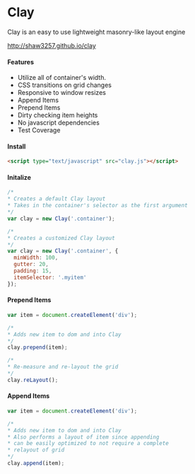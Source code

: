 Clay
====
Clay is an easy to use lightweight masonry-like layout engine
 
http://shaw3257.github.io/clay

#### Features
- Utilize all of container's width.
- CSS transitions on grid changes
- Responsive to window resizes
- Append Items
- Prepend Items
- Dirty checking item heights
- No javascript dependencies
- Test Coverage

#### Install
```HTML
<script type="text/javascript" src="clay.js"></script>
```

#### Initalize
```javascript
/*
* Creates a default Clay layout
* Takes in the container's selector as the first argument
*/
var clay = new Clay('.container');
```

```javascript
/*
* Creates a customized Clay layout
*/
var clay = new Clay('.container', {
  minWidth: 100, 
  gutter: 20, 
  padding: 15, 
  itemSelector: '.myitem'
});
```

#### Prepend Items
```javascript
var item = document.createElement('div');

/*
* Adds new item to dom and into Clay
*/
clay.prepend(item);

/*
* Re-measure and re-layout the grid
*/
clay.reLayout();
```

#### Append Items
```javascript
var item = document.createElement('div');

/*
* Adds new item to dom and into Clay
* Also performs a layout of item since appending
* can be easily optimized to not require a complete
* relayout of grid
*/
clay.append(item);
```
